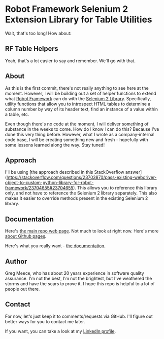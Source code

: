 # Robot Framework Selenium 2 Extension Library for Table Utilities

Wait, that's too long! How about:

## RF Table Helpers

Yeah, that's a lot easier to say and remember. We'll go with that.

## About

As this is the first commit, there's not really anything to see here at the moment. However, I will be building out a set of helper functions to extend what [Robot Framework](http://robotframework.org/) can do with the [Selenium 2 Library](http://rtomac.github.io/robotframework-selenium2library/doc/Selenium2Library.html). Specifically, utility functions that allow you to introspect HTML tables to determine a column number by way of its header text, find an instance of a value within a table, etc. 

Even though there's no code at the moment, I will deliver something of substance in the weeks to come. How do I know I can do this? Because I've done this very thing before. However, what I wrote as a company-internal code base, I will be creating something new and fresh - hopefully with some lessons learned along the way. Stay tuned!

## Approach

I'll be using [the approach described in this StackOverflow answer]
(https://stackoverflow.com/questions/23703870/pass-existing-webdriver-object-to-custom-python-library-for-robot-framework/23704655#23704655). This allows you to reference this library only, and not have to reference the Selenium 2 library separately. This also makes it easier to override methods present in the existing Selenium 2 library.

## Documentation

Here's [the main repo web page](http://glmeece.github.io/RF_Table_Helpers/). Not much to look at right now.  Here's more [about Github pages](https://pages.github.com/).

Here's what you really want - [the documentation](http://glmeece.github.io/RF_Table_Helpers/rf_table_helpers.html).

## Author

Greg Meece, who has about 20 years experience in software quality assurance. I'm not the best, I'm not the brightest, but I've weathered the storms and have the scars to prove it. I hope this repo is helpful to a lot of people out there.

## Contact

For now, let's just keep it to comments/requests via GitHub. I'll figure out better ways for you to contact me later.

If you want, you can take a look at my [LinkedIn profile](https://www.linkedin.com/in/gregmeece).
